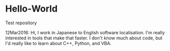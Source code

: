 # Hello-World
Test repository

12Mar2016: Hi, I work in Japanese to English software localisation. I'm really interested in tools that make that faster. I don't know much about code, but I'd really like to learn about C++, Python, and VBA.
